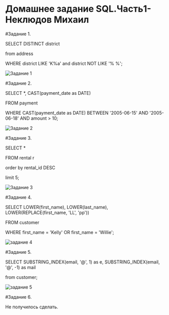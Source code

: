 # Домашнее задание SQL.Часть1-Неклюдов Михаил


#Задание 1.

SELECT DISTINCT district

from address

WHERE district LIKE 'K%a' and district NOT LIKE '% %';

![Задание 1](https://github.com/MikhailNeklyudov/hw_11-01/assets/130427747/15f27570-cabf-4889-8d8a-0f19a766c92e)


#Задание 2.

SELECT *, CAST(payment_date as DATE) 

FROM payment

WHERE CAST(payment_date as DATE) BETWEEN '2005-06-15' AND '2005-06-18'  AND amount > 10;

![Задание 2](https://github.com/MikhailNeklyudov/hw_11-01/assets/130427747/7e36a381-ed75-47a3-ab45-64a8d71017a3)


#Задание 3.

SELECT *

FROM rental r

order by rental_id DESC

limit 5;

![Задание 3](https://github.com/MikhailNeklyudov/hw_11-01/assets/130427747/d398b6ba-92eb-43b4-a8b7-5adfc4d9dd5c)


#Задание 4.

SELECT LOWER(first_name), LOWER(last_name), LOWER(REPLACE(first_name, 'LL', 'pp')) 

FROM customer

WHERE first_name = 'Kelly' OR first_name = 'Willie';

![задание 4](https://github.com/MikhailNeklyudov/hw_11-01/assets/130427747/e05629a0-578e-426f-9edc-51b474863c49)


#Задание 5.

SELECT SUBSTRING_INDEX(email, '@', 1) as e, SUBSTRING_INDEX(email, '@', -1) as mail

from customer;

![задание 5](https://github.com/MikhailNeklyudov/hw_11-01/assets/130427747/708afff1-b2ab-4a17-bfbf-67ab5560a3c7)


#Задание 6.


Не получилось сделать. 

